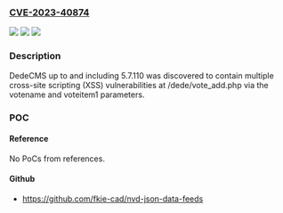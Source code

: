 ### [CVE-2023-40874](https://cve.mitre.org/cgi-bin/cvename.cgi?name=CVE-2023-40874)
![](https://img.shields.io/static/v1?label=Product&message=n%2Fa&color=blue)
![](https://img.shields.io/static/v1?label=Version&message=n%2Fa&color=blue)
![](https://img.shields.io/static/v1?label=Vulnerability&message=n%2Fa&color=brighgreen)

### Description

DedeCMS up to and including 5.7.110 was discovered to contain multiple cross-site scripting (XSS) vulnerabilities at /dede/vote_add.php via the votename and voteitem1 parameters.

### POC

#### Reference
No PoCs from references.

#### Github
- https://github.com/fkie-cad/nvd-json-data-feeds

